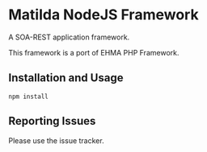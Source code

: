 
Matilda NodeJS Framework
=========================

A SOA-REST application framework.

This framework is a port of EHMA PHP Framework. 

Installation and Usage
----------------------

<pre>
<code>npm install</code>
</pre>

Reporting Issues
----------------

Please use the issue tracker.